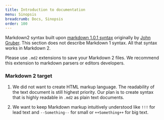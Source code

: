 ```yaml
---
title: Introduction to documentation
menu: Sinopsis
breadcrumb: Docs, Sinopsis
order: 100
---
```


Markdown2 syntax built upon [markdown 1.0.1 syntax](http://daringfireball.net/projects/markdown/syntax) originally by [John Gruber](http://daringfireball.net/ ). This section does not describe Markdown 1 syntax. All that syntax works in Markdown 2.

Please use `.md2` extensions to save your Markdown 2 files. We recommend this extension to markdown parsers or editors developers.

### Markdown 2 target

1. We did not want to create HTML markup language. The readability of the text document is still highest priority. Our plan is to create syntax that is highly readable in `.md2` as plain text documents.

2. We want to keep Markdown markup intuitively understood like `!!!` for lead text and `--Something--`  for small or `++Something++` for big text. 
